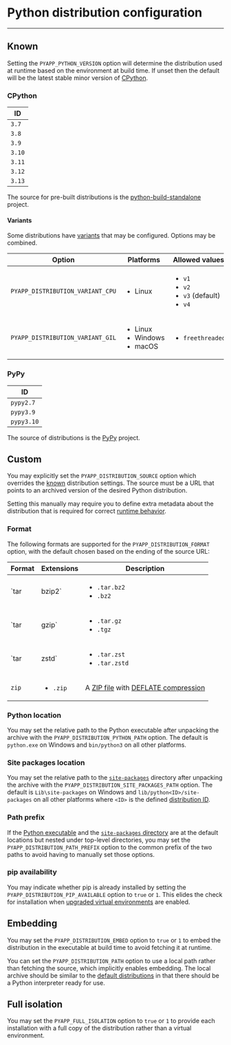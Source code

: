 # Python distribution configuration

-----

## Known

Setting the `PYAPP_PYTHON_VERSION` option will determine the distribution used at runtime based on the environment at build time. If unset then the default will be the latest stable minor version of [CPython](#cpython).

### CPython

| ID |
| --- |
| `3.7` |
| `3.8` |
| `3.9` |
| `3.10` |
| `3.11` |
| `3.12` |
| `3.13` |

The source for pre-built distributions is the [python-build-standalone](https://github.com/astral-sh/python-build-standalone) project.

#### Variants

Some distributions have [variants](https://gregoryszorc.com/docs/python-build-standalone/main/running.html) that may be configured. Options may be combined.

| Option | Platforms | Allowed values |
| --- | --- | --- |
| `PYAPP_DISTRIBUTION_VARIANT_CPU` | <ul><li>Linux</li></ul> | <ul><li><code>v1</code></li><li><code>v2</code></li><li><code>v3</code> (default)</li><li><code>v4</code></li></ul> |
| `PYAPP_DISTRIBUTION_VARIANT_GIL` | <ul><li>Linux</li><li>Windows</li><li>macOS</li></ul> | <ul><li><code>freethreaded</code></li></ul> |

### PyPy

| ID |
| --- |
| `pypy2.7` |
| `pypy3.9` |
| `pypy3.10` |

The source of distributions is the [PyPy](https://www.pypy.org) project.

## Custom

You may explicitly set the `PYAPP_DISTRIBUTION_SOURCE` option which overrides the [known](#known) distribution settings. The source must be a URL that points to an archived version of the desired Python distribution.

Setting this manually may require you to define extra metadata about the distribution that is required for correct [runtime behavior](../runtime.md).

### Format

The following formats are supported for the `PYAPP_DISTRIBUTION_FORMAT` option, with the default chosen based on the ending of the source URL:

| Format | Extensions | Description |
| --- | --- | --- |
| `tar|bzip2` | <ul><li><code>.tar.bz2</code></li><li><code>.bz2</code></li></ul> | A [tar file](https://en.wikipedia.org/wiki/Tar_(computing)) with [bzip2 compression](https://en.wikipedia.org/wiki/Bzip2) |
| `tar|gzip` | <ul><li><code>.tar.gz</code></li><li><code>.tgz</code></li></ul> | A [tar file](https://en.wikipedia.org/wiki/Tar_(computing)) with [gzip compression](https://en.wikipedia.org/wiki/Gzip) |
| `tar|zstd` | <ul><li><code>.tar.zst</code></li><li><code>.tar.zstd</code></li></ul> | A [tar file](https://en.wikipedia.org/wiki/Tar_(computing)) with [Zstandard compression](https://en.wikipedia.org/wiki/Zstd) |
| `zip` | <ul><li><code>.zip</code></li></ul> | A [ZIP file](https://en.wikipedia.org/wiki/ZIP_(file_format)) with [DEFLATE compression](https://en.wikipedia.org/wiki/Deflate) |

### Python location

You may set the relative path to the Python executable after unpacking the archive with the `PYAPP_DISTRIBUTION_PYTHON_PATH` option. The default is `python.exe` on Windows and `bin/python3` on all other platforms.

### Site packages location

You may set the relative path to the [`site-packages`](https://docs.python.org/3/library/site.html) directory after unpacking the archive with the `PYAPP_DISTRIBUTION_SITE_PACKAGES_PATH` option. The default is `Lib\site-packages` on Windows and `lib/python<ID>/site-packages` on all other platforms where `<ID>` is the defined [distribution ID](#known).

### Path prefix

If the [Python executable](#python-location) and the [`site-packages` directory](#site-packages-location) are at the default locations but nested under top-level directories, you may set the `PYAPP_DISTRIBUTION_PATH_PREFIX` option to the common prefix of the two paths to avoid having to manually set those options.

### pip availability

You may indicate whether pip is already installed by setting the `PYAPP_DISTRIBUTION_PIP_AVAILABLE` option to `true` or `1`. This elides the check for installation when [upgraded virtual environments](installation.md#virtual-environments) are enabled.

## Embedding

You may set the `PYAPP_DISTRIBUTION_EMBED` option to `true` or `1` to embed the distribution in the executable at build time to avoid fetching it at runtime.

You can set the `PYAPP_DISTRIBUTION_PATH` option to use a local path rather than fetching the source, which implicitly enables embedding. The local archive should be similar to the [default distributions](#known) in that there should be a Python interpreter ready for use.

## Full isolation

You may set the `PYAPP_FULL_ISOLATION` option to `true` or `1` to provide each installation with a full copy of the distribution rather than a virtual environment.
